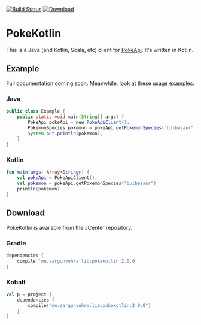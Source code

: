 [![Build Status](https://travis-ci.org/PokeAPI/pokekotlin.svg?branch=master)](https://travis-ci.org/PokeAPI/pokekotlin)
[![Download](https://api.bintray.com/packages/sargunster/maven/pokekotlin/images/download.svg) ](https://bintray.com/sargunster/maven/pokekotlin/_latestVersion)

# PokeKotlin

This is a Java (and Kotlin, Scala, etc) client for [PokeApi](https://github.com/PokeAPI/pokeapi). It's written in Kotlin.

## Example

Full documentation coming soon. Meanwhile, look at these usage examples:

### Java

```java
public class Example {
    public static void main(String[] args) {
        PokeApi pokeApi = new PokeApiClient();
        PokemonSpecies pokemon = pokeApi.getPokemonSpecies("bulbasaur");
        System.out.println(pokemon);
    }
}
```

### Kotlin

```kotlin
fun main(args: Array<String>) {
    val pokeApi = PokeApiClient()
    val pokemon = pokeApi.getPokemonSpecies("bulbasaur")
    println(pokemon)
}
```

## Download

PokeKotlin is available from the JCenter repository.

### Gradle

```groovy
dependencies {
    compile 'me.sargunvohra.lib:pokekotlin:2.0.0'
}
```

### Kobalt

```kotlin
val p = project {
    dependencies {
        compile("me.sargunvohra.lib:pokekotlin:2.0.0")
    }
}
```
